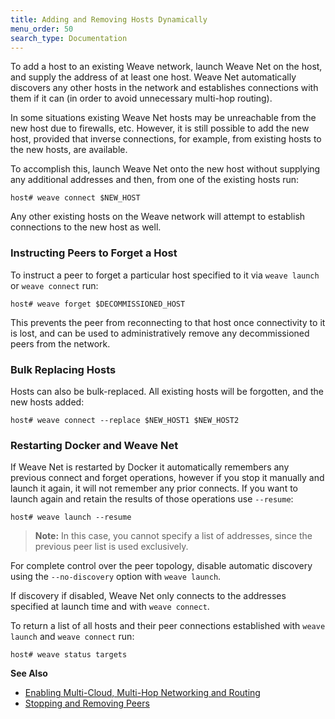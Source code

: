 ```yaml
---
title: Adding and Removing Hosts Dynamically
menu_order: 50
search_type: Documentation
---
```


To add a host to an existing Weave network, launch Weave Net on the
host, and supply the address of at least one host. Weave Net
automatically discovers any other hosts in the network and establishes
connections with them if it can (in order to avoid unnecessary
multi-hop routing).

In some situations existing Weave Net hosts may be unreachable from
the new host due to firewalls, etc.  However, it is still possible to
add the new host, provided that inverse connections, for example, from
existing hosts to the new hosts, are available.

To accomplish this, launch Weave Net onto the new host without
supplying any additional addresses and then, from one of the existing
hosts run:

    host# weave connect $NEW_HOST

Any other existing hosts on the Weave network will attempt to
establish connections to the new host as well.

### Instructing Peers to Forget a Host

To instruct a peer to forget a particular host specified to it via
`weave launch` or `weave connect` run:

    host# weave forget $DECOMMISSIONED_HOST

This prevents the peer from reconnecting to that host once
connectivity to it is lost, and can be used to administratively remove
any decommissioned peers from the network.

### Bulk Replacing Hosts

Hosts can also be bulk-replaced. All existing hosts will be forgotten,
and the new hosts added:

    host# weave connect --replace $NEW_HOST1 $NEW_HOST2

### Restarting Docker and Weave Net

If Weave Net is restarted by Docker it automatically remembers any
previous connect and forget operations, however if you stop it
manually and launch it again, it will not remember any prior connects.
If you want to launch again and retain the results of those operations
use `--resume`:

    host# weave launch --resume

> **Note:** In this case, you cannot specify a list of addresses,
> since the previous peer list is used exclusively.

For complete control over the peer topology, disable automatic
discovery using the `--no-discovery` option with `weave launch`.

If discovery if disabled, Weave Net only connects to the addresses
specified at launch time and with `weave connect`.

To return a list of all hosts and their peer connections established
with `weave launch` and `weave connect` run:

    host# weave status targets

**See Also**

 * [Enabling Multi-Cloud, Multi-Hop Networking and Routing](/site/tasks/manage/multi-cloud-multi-hop.md)
 * [Stopping and Removing Peers](/site/ipam/stop-remove-peers-ipam.md)
